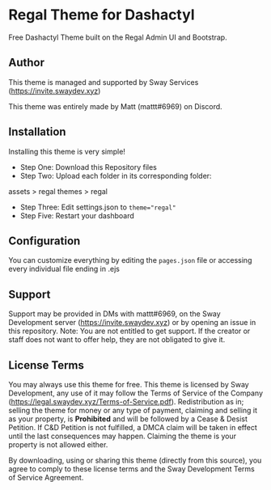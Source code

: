 # Regal Theme for Dashactyl
Free Dashactyl Theme built on the Regal Admin UI and Bootstrap. 

## Author
This theme is managed and supported by Sway Services (https://invite.swaydev.xyz)

This theme was entirely made by Matt (mattt#6969) on Discord. 

## Installation

Installing this theme is very simple!

- Step One: Download this Repository files
- Step Two: Upload each folder in its corresponding folder:

assets > regal
themes > regal

- Step Three: Edit settings.json to  ```theme="regal"```
- Step Five: Restart your dashboard

## Configuration

You can customize everything by editing the `pages.json` file or accessing every individual file ending in .ejs

## Support

Support may be provided in DMs with mattt#6969, on the Sway Development server (https://invite.swaydev.xyz) or by opening an issue in this repository.
Note: You are not entitled to get support. If the creator or staff does not want to offer help, they are not obligated to give it.

## License Terms

You may always use this theme for free.
This theme is licensed by Sway Development, any use of it may follow the Terms of Service of the Company (https://legal.swaydev.xyz/Terms-of-Service.pdf).
Redistribution as in; selling the theme for money or any type of payment, claiming and selling it as your property, is **Prohibited** and will be followed by a Cease & Desist Petition.
If C&D Petition is not fulfilled, a DMCA claim will be taken in effect until the last consequences may happen.
Claiming the theme is your property is not allowed either.

By downloading, using or sharing this theme (directly from this source), you agree to comply to these license terms and the Sway Development Terms of Service Agreement.
